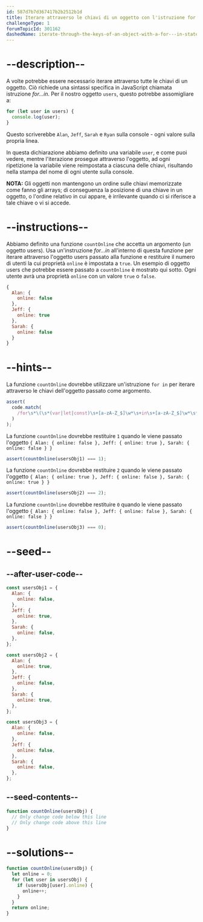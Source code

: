 ```yaml
---
id: 587d7b7d367417b2b2512b1d
title: Iterare attraverso le chiavi di un oggetto con l'istruzione for...in
challengeType: 1
forumTopicId: 301162
dashedName: iterate-through-the-keys-of-an-object-with-a-for---in-statement
---
```


# --description--

A volte potrebbe essere necessario iterare attraverso tutte le chiavi di un oggetto. Ciò richiede una sintassi specifica in JavaScript chiamata istruzione <dfn>for...in</dfn>. Per il nostro oggetto `users`, questo potrebbe assomigliare a:

```js
for (let user in users) {
  console.log(user);
}
```

Questo scriverebbe `Alan`, `Jeff`, `Sarah` e `Ryan` sulla console - ogni valore sulla propria linea.

In questa dichiarazione abbiamo definito una variabile `user`, e come puoi vedere, mentre l'iterazione prosegue attraverso l'oggetto, ad ogni ripetizione la variabile viene reimpostata a ciascuna delle chiavi, risultando nella stampa del nome di ogni utente sulla console.

**NOTA:** Gli oggetti non mantengono un ordine sulle chiavi memorizzate come fanno gli arrays; di conseguenza la posizione di una chiave in un oggetto, o l'ordine relativo in cui appare, è irrilevante quando ci si riferisce a tale chiave o vi si accede.

# --instructions--

Abbiamo definito una funzione `countOnline` che accetta un argomento (un oggetto users). Usa un'instruzione <dfn>for...in</dfn> all'interno di questa funzione per iterare attraverso l'oggetto users passato alla funzione e restituire il numero di utenti la cui proprietà `online` è impostata a `true`. Un esempio di oggetto users che potrebbe essere passato a `countOnline` è mostrato qui sotto. Ogni utente avrà una proprietà `online` con un valore `true` o `false`.

```js
{
  Alan: {
    online: false
  },
  Jeff: {
    online: true
  },
  Sarah: {
    online: false
  }
}
```

# --hints--

La funzione `countOnline` dovrebbe utilizzare un'istruzione `for in` per iterare attraverso le chiavi dell'oggetto passato come argomento.

```js
assert(
  code.match(
    /for\s*\(\s*(var|let|const)\s+[a-zA-Z_$]\w*\s+in\s+[a-zA-Z_$]\w*\s*\)/
  )
);
```

La funzione `countOnline` dovrebbe restituire `1` quando le viene passato l'oggetto `{ Alan: { online: false }, Jeff: { online: true }, Sarah: { online: false } }`

```js
assert(countOnline(usersObj1) === 1);
```

La funzione `countOnline` dovrebbe restituire `2` quando le viene passato l'oggetto `{ Alan: { online: true }, Jeff: { online: false }, Sarah: { online: true } }`

```js
assert(countOnline(usersObj2) === 2);
```

La funzione `countOnline` dovrebbe restituire `0` quando le viene passato l'oggetto `{ Alan: { online: false }, Jeff: { online: false }, Sarah: { online: false } }`

```js
assert(countOnline(usersObj3) === 0);
```

# --seed--

## --after-user-code--

```js
const usersObj1 = {
  Alan: {
    online: false,
  },
  Jeff: {
    online: true,
  },
  Sarah: {
    online: false,
  },
};

const usersObj2 = {
  Alan: {
    online: true,
  },
  Jeff: {
    online: false,
  },
  Sarah: {
    online: true,
  },
};

const usersObj3 = {
  Alan: {
    online: false,
  },
  Jeff: {
    online: false,
  },
  Sarah: {
    online: false,
  },
};
```

## --seed-contents--

```js
function countOnline(usersObj) {
  // Only change code below this line
  // Only change code above this line
}
```

# --solutions--

```js
function countOnline(usersObj) {
  let online = 0;
  for (let user in usersObj) {
    if (usersObj[user].online) {
      online++;
    }
  }
  return online;
}
```
